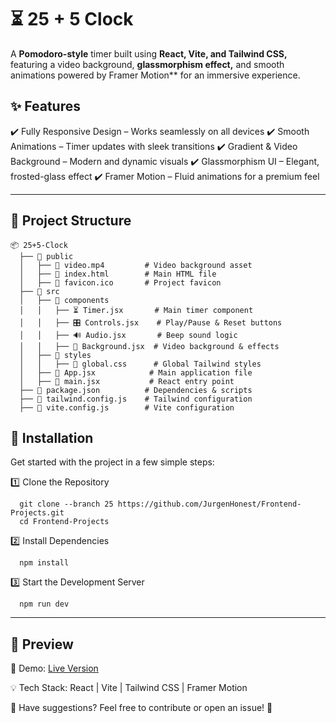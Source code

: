 # ⏳ 25 + 5 Clock 

A **Pomodoro-style** timer built using **React, Vite, and Tailwind CSS,** featuring a video background, **glassmorphism effect,** and smooth animations powered by Framer Motion** for an immersive experience.

## ✨ Features

✔️ Fully Responsive Design – Works seamlessly on all devices
✔️ Smooth Animations – Timer updates with sleek transitions
✔️ Gradient & Video Background – Modern and dynamic visuals
✔️ Glassmorphism UI – Elegant, frosted-glass effect
✔️ Framer Motion – Fluid animations for a premium feel

---
## 📁 Project Structure
```
📦 25+5-Clock
  ├── 📂 public
  │   ├── 🎥 video.mp4         # Video background asset
  │   ├── 📄 index.html        # Main HTML file
  │   ├── 🔧 favicon.ico       # Project favicon
  ├── 📂 src
  │   ├── 📂 components
  │   │   ├── ⏳ Timer.jsx       # Main timer component
  │   │   ├── 🎛️ Controls.jsx    # Play/Pause & Reset buttons
  │   │   ├── 🔊 Audio.jsx       # Beep sound logic
  │   │   ├── 🎨 Background.jsx  # Video background & effects
  │   ├── 📂 styles
  │   │   ├── 🎨 global.css      # Global Tailwind styles
  │   ├── 🔧 App.jsx            # Main application file
  │   ├── 🏁 main.jsx           # React entry point
  ├── 📄 package.json          # Dependencies & scripts
  ├── 📄 tailwind.config.js    # Tailwind configuration
  ├── 📄 vite.config.js        # Vite configuration
```


## 🚀 Installation

Get started with the project in a few simple steps:

1️⃣ Clone the Repository

```
  git clone --branch 25 https://github.com/JurgenHonest/Frontend-Projects.git
  cd Frontend-Projects
```

2️⃣ Install Dependencies
```
  npm install
```
3️⃣ Start the Development Server
```
  npm run dev
```
---

## 🎥 Preview

📌 Demo: [Live Version](https://promodoro-style.netlify.app/)

💡 Tech Stack: React | Vite | Tailwind CSS | Framer Motion

💬 Have suggestions? Feel free to contribute or open an issue! 🚀


